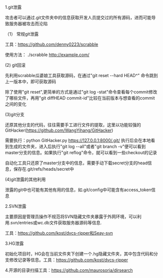 1.git泄露

攻击者可以通过.git文件夹中的信息获取开发人员提交过的所有源码，进而可能导致服务器被攻击而沦陷

（1） 常规git泄露

工具：https://github.com/denny0223/scrabble

使用方法： ./scrabble http://example.com/

(2) git回滚

先利用scrabble瓜婆娘工具获取源码，在通过"git reset --hard HEAD^" 命令跳到上一版本中，即可获取源码

除了使用"git reset",更简单的方式是通过"git log -stat"命令查看每个commit修改了哪些文件，再用"git diffHEAD commit-id"比较在当前版本与想查看的commit之间的变化

(3)git分支

还原其他分支的代码，往往需要手工进行文件的提取，这里以功能较强的GitHacker(https://github.com/WangYihang/GitHacker) 

需要执行：python GitHacker.py https://127.0.0.1:8000/.git/ 执行后会在本地看到生成的文件夹，进入后执行"git log --all"或者"git branch -v"便可以看到master分支的信息。如果执行"git reflog"命令，就可以看到一些checkout的记录

自动化工具只还原了master分支中的信息，需要手动下载secret分支的head信息，保存在.git/refs/heads/secret中

(4)git泄露的其他利用

泄露的git中也可能有其他有用的信息，如.git/config中可能含有access_token信息

2.SVN泄露

主要原因是管理员操作不规范将SVN隐藏文件夹暴露于外网环境，可以利用.svn/entries或wc.db文件获取服务器源码等信息.

工具：https://github.com/kost/dvcs-ripper和Seay-svn

3.HG泄露

初始化项目时，HG会在当前文件夹下创建一个.hg隐藏文件夹，其中包含代码和分支修改记录等信息。工具：https://github.com/kost/dvcs-ripper

4.开源的目录扫描工具：https://github.com/maurosoria/dirsearch





